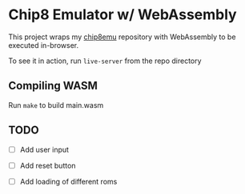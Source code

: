 # Chip8 Emulator w/ WebAssembly

This project wraps my [chip8emu](https://github.com/dustinbowers/chip8emu) repository with WebAssembly to be executed in-browser.

To see it in action, run `live-server` from the repo directory

## Compiling WASM

Run `make` to build main.wasm

## TODO

* [ ] Add user input
* [ ] Add reset button
* [ ] Add loading of different roms

